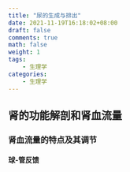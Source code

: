 ```yaml
---
title: "尿的生成与排出"
date: 2021-11-19T16:18:02+08:00
draft: false
comments: true
math: false
weight: 1
tags:
    - 生理学
categories:
    - 生理学
---
```


## 肾的功能解剖和肾血流量

### 肾血流量的特点及其调节

#### 球-管反馈
